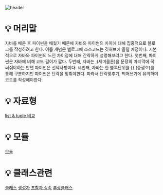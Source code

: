 ![header](https://capsule-render.vercel.app/api?type=rounded&color=002472&height=300&section=header&text=web&fontSize=80&fontColor=FFFFFF&stroke=gray&strokeWidth=2&animation=blinking)

# 💡 머리말
 자바를 배운 후 파이썬을 배웠기 때문에 자바와 파이썬의 차이에 대해 집중적으로 블로그를 작성하려고 한다. 이름 개념은 벨로그에 소스코드는 깃허브에 올릴 예정이다.
 기본적으로 자바와 파이썬의 느낀 차이점에 대해 간략하게 설명해보려고 한다.
 첫번째, 파이썬은 자바에 비해 코드 길이가 짧다.
 두번째, 자바는 ;(세미콜론)을 문장의 마지막에 꼭 써줘야하는 반면 파이썬은 선택사항이다.
 세번째, 자바는 한 블록단위를 {} (중괄호)를 통해 구분하지만 파이썬은 단락을 맞춰야한다. 따라서 단락맞추기, 띄어쓰기에 유의하며 코드를 작성해야한다.

# 💡 자료형
<a href="https://velog.io/@tnsida315/list-tuple">list & tuple 비교 </a>

# 💡 모듈
<a href="https://velog.io/@tnsida315/%EB%AA%A8%EB%93%88">모듈</a>

# 💡 클래스관련
<a href="https://velog.io/@tnsida315/Class-java%EC%99%80-python%EB%B9%84%EA%B5%90">클래스</a>
<a href="https://velog.io/@tnsida315/%EC%83%9D%EC%84%B1%EC%9E%90python-java-%EB%B9%84%EA%B5%90">생성자</a>
<a href="https://velog.io/@tnsida315/%ED%8F%AC%ED%95%A8%EA%B3%BC-%EC%83%81%EC%86%8D-java%EC%99%80-%EB%B9%84%EA%B5%90">포함과 상속</a>
<a href="https://velog.io/@tnsida315/%EC%B6%94%EC%83%81%ED%81%B4%EB%9E%98%EC%8A%A4-python-java-%EB%B9%84%EA%B5%90">추상클래스</a>
<a href=""></a>
<a href=""></a>
